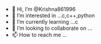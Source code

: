 - 👋 Hi, I’m @Krishna861996
- 👀 I’m interested in ...c,c++,python
- 🌱 I’m currently learning ...c
- 💞️ I’m looking to collaborate on ...
- 📫 How to reach me ...

<!---
Krishna861996/Krishna861996 is a ✨ special ✨ repository because its `README.md` (this file) appears on your GitHub profile.
You can click the Preview link to take a look at your changes.
--->
